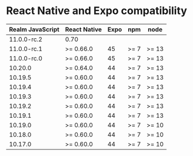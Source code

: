 # React Native and Expo compatibility


| Realm JavaScript       | React Native     | Expo         | npm    | node   |
|------------------------|------------------|--------------|--------|--------|
| 11.0.0-rc.2            | 0.70             |              |        |        |
| 11.0.0-rc.1            | >= 0.66.0        | 45           | >= 7   | >= 13  |
| 11.0.0-rc.0            | >= 0.66.0        | 45           | >= 7   | >= 13  |
| 10.20.0                | >= 0.64.0        | 44           | >= 7   | >= 13  | 
| 10.19.5                | >= 0.60.0        | 44           | >= 7   | >= 13  |
| 10.19.4                | >= 0.60.0        | 44           | >= 7   | >= 13  |
| 10.19.3                | >= 0.60.0        | 44           | >= 7   | >= 13  |
| 10.19.2                | >= 0.60.0        | 44           | >= 7   | >= 13  |
| 10.19.1                | >= 0.60.0        | 44           | >= 7   | >= 13  |
| 10.19.0                | >= 0.60.0        | 44           | >= 7   | >= 10  |
| 10.18.0                | >= 0.60.0        | 44           | >= 7   | >= 10  |
| 10.17.0                | >= 0.60.0        | 44           | >= 7   | >= 10  |
